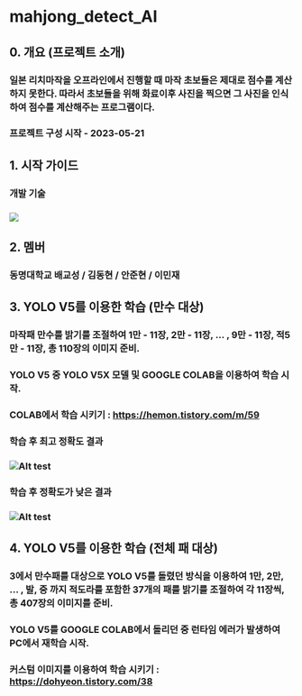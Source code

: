 # mahjong_detect_AI
## 0. 개요 (프로젝트 소개)
### 일본 리치마작을 오프라인에서 진행할 때 마작 초보들은 제대로 점수를 계산하지 못한다. 따라서 초보들을 위해 화료이후 사진을 찍으면 그 사진을 인식하여 점수를 계산해주는 프로그램이다.
### 프로젝트 구성 시작 - 2023-05-21

## 1. 시작 가이드
### 개발 기술
### <img src="https://img.shields.io/badge/Python-3776AB?style=for-the-badge&logo=Python&logoColor=white">

## 2. 멤버
### 동명대학교 배교성 / 김동현 / 안준현 / 이민재

## 3. YOLO V5를 이용한 학습 (만수 대상)
### 마작패 만수를 밝기를 조절하여 1만 - 11장, 2만 - 11장, ... , 9만 - 11장, 적5만 - 11장, 총 110장의 이미지 준비.
### YOLO V5 중 YOLO V5X 모델 및 GOOGLE COLAB을 이용하여 학습 시작.
### COLAB에서 학습 시키기 : <https://hemon.tistory.com/m/59>


### 학습 후 최고 정확도 결과
### ![Alt test](https://github.com/bae7491/mahjong_detect_AI/assets/44579627/147f354e-9a04-4df9-af5d-fa7b5bd9711c)   


### 학습 후 정확도가 낮은 결과
### ![Alt test](https://github.com/bae7491/mahjong_detect_AI/assets/44579627/4a9784ec-86d3-4d26-8191-75a3fa16d387)


## 4. YOLO V5를 이용한 학습 (전체 패 대상)

### 3에서 만수패를 대상으로 YOLO V5를 돌렸던 방식을 이용하여 1만, 2만, ... , 발, 중 까지 적도라를 포함한 37개의 패를 밝기를 조절하여 각 11장씩, 총 407장의 이미지를 준비.
### YOLO V5를 GOOGLE COLAB에서 돌리던 중 런타임 에러가 발생하여 PC에서 재학습 시작.
### 커스텀 이미지를 이용하여 학습 시키기 : <https://dohyeon.tistory.com/38>
